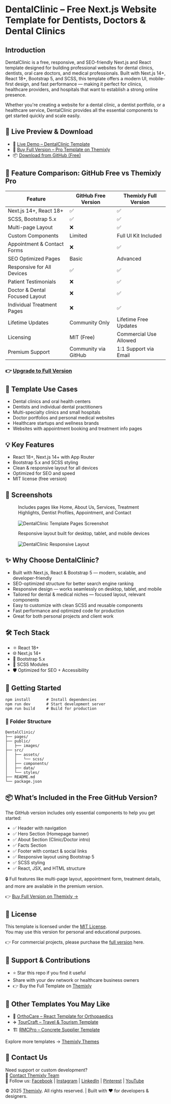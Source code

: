 <!DOCTYPE html>
<html lang="en">
<head>
  <meta charset="UTF-8" />
  <meta name="viewport" content="width=device-width, initial-scale=1.0"/>
  <meta name="description" content="Free & responsive dental website template built with Next.js, React & Bootstrap 5" />
  <meta name="keywords" content="Next.js Template, React Medical Template, Free Dental Website, Dentist Portfolio, Bootstrap 5 UI, Responsive Clinic Template, SCSS Theme" />
  <meta name="author" content="Themixly Web" />
  <link rel="canonical" href="https://github.com/themixlyweb/nextjs-dental-website-template" />
</head>
<body>
<h1>DentalClinic – Free Next.js Website Template for Dentists, Doctors & Dental Clinics</h1>

<h2>Introduction</h2>
<p>DentalClinic is a free, responsive, and SEO-friendly Next.js and React template designed for building professional websites for dental clinics, dentists, oral care doctors, and medical professionals. Built with Next.js 14+, React 18+, Bootstrap 5, and SCSS, this template offers a modern UI, mobile-first design, and fast performance — making it perfect for clinics, healthcare providers, and hospitals that want to establish a strong online presence.</p>
<p>Whether you're creating a website for a dental clinic, a dentist portfolio, or a healthcare service, DentalClinic provides all the essential components to get started quickly and scale easily.</p>

<h2>🔗 Live Preview & Download</h2>
<ul>
  <li>🚀 <a href="https://themixly.com/preview/182/dental-clinic-react-nextjs-template" target="_blank"> Live Demo – DentalClinic Template</a></li>
  <li>🛒 <a href="https://themixly.com/themes/dental-clinic-react-nextjs-template/" target="_blank"> Buy Full Version – Pro Template on Themixly</a></li>
  <li>📦 <a href="https://github.com/themixlyweb/nextjs-dental-website-template" target="_blank"> Download from GitHub (Free)</a></li>
</ul>

<h2>🧩 Feature Comparison: GitHub Free vs Themixly Pro</h2>
<table>
  <thead>
    <tr><th>Feature</th><th>GitHub Free Version</th><th>Themixly Full Version</th></tr>
  </thead>
  <tbody>
    <tr><td>Next.js 14+, React 18+</td><td>✅</td><td>✅</td></tr>
    <tr><td>SCSS, Bootstrap 5.x</td><td>✅</td><td>✅</td></tr>
    <tr><td>Multi-page Layout</td><td>❌</td><td>✅</td></tr>
    <tr><td>Custom Components</td><td>Limited</td><td>Full UI Kit Included</td></tr>
    <tr><td>Appointment & Contact Forms</td><td>❌</td><td>✅</td></tr>
    <tr><td>SEO Optimized Pages</td><td>Basic</td><td>Advanced</td></tr>
    <tr><td>Responsive for All Devices</td><td>✅</td><td>✅</td></tr>
    <tr><td>Patient Testimonials</td><td>❌</td><td>✅</td></tr>
    <tr><td>Doctor & Dental Focused Layout</td><td>❌</td><td>✅</td></tr>
    <tr><td>Individual Treatment Pages</td><td>❌</td><td>✅</td></tr>
    <tr><td>Lifetime Updates</td><td>Community Only</td><td>Lifetime Free Updates</td></tr>
    <tr><td>Licensing</td><td>MIT (Free)</td><td>Commercial Use Allowed</td></tr>
    <tr><td>Premium Support</td><td>Community via GitHub</td><td>1:1 Support via Email</td></tr>
  </tbody>
</table>

<h3>👉 <a href="https://themixly.com/themes/dental-clinic-react-nextjs-template/" target="_blank"> Upgrade to Full Version</a></h3>

<h2>🧠 Template Use Cases</h2>
<ul>
  <li>Dental clinics and oral health centers</li>
  <li>Dentists and individual dental practitioners</li>
  <li>Multi-specialty clinics and small hospitals</li>
  <li>Doctor portfolios and personal medical websites</li>
  <li>Healthcare startups and wellness brands</li>
  <li>Websites with appointment booking and treatment info pages</li>
</ul>

<h2>💡 Key Features</h2>
<ul>
  <li>React 18+, Next.js 14+ with App Router</li>
  <li>Bootstrap 5.x and SCSS styling</li>
  <li>Clean & responsive layout for all devices</li>
  <li>Optimized for SEO and speed</li>
  <li>MIT license (free version)</li>
</ul>

<h2>📸 Screenshots</h2>
<figure>
  <figcaption>Includes pages like Home, About Us, Services, Treatment Highlights, Dentist Profiles, Appointment, and Contact</figcaption><br/>
  <img src="https://themixly.com/wp-content/uploads/2025/06/DentalClinic-Detail-Image-3.png" alt="DentalClinic Template Pages Screenshot">
</figure>

<figure>
  <figcaption>Responsive layout built for desktop, tablet, and mobile devices</figcaption><br/>
  <img src="https://themixly.com/wp-content/uploads/2025/06/DentalClinic-Detail-Image-2-scaled.png" alt="DentalClinic Responsive Layout">
</figure>

<h2>✨ Why Choose DentalClinic?</h2>
<ul>
  <li>Built with Next.js, React & Bootstrap 5 — modern, scalable, and developer-friendly</li>
  <li>SEO-optimized structure for better search engine ranking</li>
  <li>Responsive design — works seamlessly on desktop, tablet, and mobile</li>
  <li>Tailored for dental & medical niches — focused layout, relevant components</li>
  <li>Easy to customize with clean SCSS and reusable components</li>
  <li>Fast performance and optimized code for production</li>
  <li>Great for both personal projects and client work</li>
</ul>

<h2>🛠️ Tech Stack</h2>
<ul>
  <li>⚛️ React 18+</li>
  <li>🌐 Next.js 14+</li>
  <li>🎨 Bootstrap 5.x</li>
  <li>🧩 SCSS Modules</li>
  <li>🛡️ Optimized for SEO + Accessibility</li>
</ul>

<h2>🚀 Getting Started</h2>
<pre><code>npm install       # Install dependencies
npm run dev       # Start development server
npm run build     # Build for production</code></pre>

<h3>📁 Folder Structure</h3>

<pre><code>DentalClinic/
├── pages/
├── public/
│   ├── images/
├── src/
│   ├── assets/
│   │   └── scss/
│   ├── components/
│   ├── data/
│   └── styles/
├── README.md
└── package.json</code></pre>

<h2>📦 What’s Included in the Free GitHub Version?</h2>
<p>The GitHub version includes only essential components to help you get started:</p>
<ul>
  <li>✅ Header with navigation</li>
  <li>✅ Hero Section (Homepage banner)</li>
  <li>✅ About Section (Clinic/Doctor intro)</li>
  <li>✅ Facts Section</li>
  <li>✅ Footer with contact & social links</li>
  <li>✅ Responsive layout using Bootstrap 5</li>
  <li>✅ SCSS styling</li>
  <li>✅ React, JSX, and HTML structure</li>
</ul>
<p>🔒 Full features like multi-page layout, appointment form, treatment details, and more are available in the premium version.</p>
<p>👉 <a href="https://themixly.com/themes/dental-clinic-react-nextjs-template/" target="_blank">Buy Full Version on Themixly →</a></p>

<h2>📝 License</h2>
<p>This template is licensed under the <a href="https://github.com/themixlyweb/nextjs-dental-website-template/blob/main/LICENSE" target="_blank">MIT License</a>.<br>
You may use this version for personal and educational purposes.<br>
<p>👉 For commercial projects, please purchase the <a href="https://themixly.com/themes/dental-clinic-react-nextjs-template/" target="_blank">full version</a> here.</p>

<h2>📢 Support & Contributions</h2>
<ul>
  <li>⭐ Star this repo if you find it useful</li>
  <li>Share with your dev network or healthcare business owners</li>
  <li>👉 Buy the Full Template on <a href="https://themixly.com/themes/dental-clinic-react-nextjs-template/" target="_blank">Themixly</a></li>
</ul>

<h2>🔗 Other Templates You May Like</h2>
<ul>
  <li>🦴 <a href="https://themixly.com/themes/orthopaedic-doctor-react-nextjs-template/" target="_blank">OrthoCare – React Template for Orthopaedics</a></li>
  <li>✈️ <a href="https://themixly.com/themes/travel-agency-tourism-react-template/" target="_blank">TourCraft – Travel & Tourism Template</a></li>
  <li>🏗 <a href="https://themixly.com/themes/ready-mix-concrete-react-template/" target="_blank">RMCPro – Concrete Supplier Template</a></li>
</ul>

<p>Explore more templates → <a href="https://themixly.com/themes" target="_blank">Themixly Themes</a></p>

<h2>🧾 Contact Us</h2>
<p>
  Need support or custom development?<br>
  📩 <a href="https://themixly.com/contact-us/" target="_blank">Contact Themixly Team</a><br>
  🔗 Follow us:
  <a href="https://www.facebook.com/profile.php?id=61576748155161" target="_blank">Facebook</a> |
  <a href="https://www.instagram.com/themixly/" target="_blank">Instagram</a> |
  <a href="https://www.linkedin.com/showcase/themixly" target="_blank">LinkedIn</a> |
  <a href="https://www.pinterest.com/Themixly" target="_blank">Pinterest</a> |
  <a href="https://www.youtube.com/@Thmixly" target="_blank">YouTube</a>
</p>

<footer>
  © 2025 <a href="https://themixly.com/" target="_blank">Themixly</a>. All rights reserved. | Built with ❤️ for developers & designers.
</footer>

</body>
</html>
